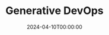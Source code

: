 ---
event: DevOps Days Raleigh
title: Generative DevOps
date: 2024-04-10T00:00:00
description: A look at how AI’s generative capabilities are redefining automation, efficiency, and innovation in software development and operations. This talk highlights how AI can not only automate routine tasks but also foster predictive analytics, intelligent decision-making, and creative problem-solving in DevOps processes. We’ll also look at some examples of how to implement AI within various DevOps disciplines, including automated testing, monitoring and observability, and continuous deployments.
url: https://devopsdays.org/events/2024-raleigh/welcome/
img: 
embed: 
video: 
slides: 
tags: ["devops", "ai"]
---